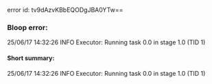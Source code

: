 error id: tv9dAzvKBbEQODgJBA0YTw==
### Bloop error:

25/06/17 14:32:26 INFO Executor: Running task 0.0 in stage 1.0 (TID 1)
#### Short summary: 

25/06/17 14:32:26 INFO Executor: Running task 0.0 in stage 1.0 (TID 1)